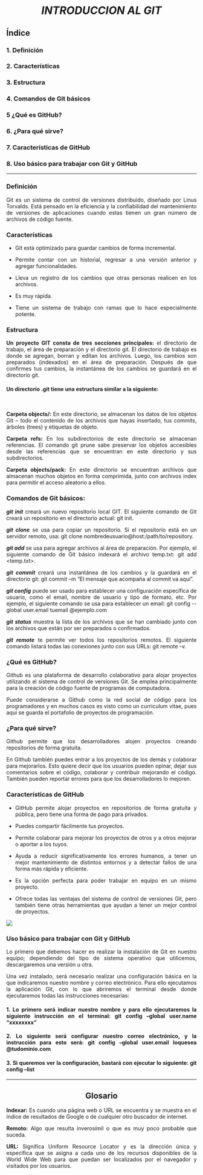 # <center>***INTRODUCCION AL GIT***<center>

 ## **Índice**

 ### 1. Definición
 ### 2. Características
 ### 3. Estructura
 ### 4. Comandos de Git básicos
 ### 5 ¿Qué es GitHub?
 ### 6. ¿Para qué sirve?
 ### 7. Características de GitHub
 ### 8. Uso básico para trabajar con Git y GitHub

<hr> 


### **Definición**

<div style="text-align:justify">
Git es un sistema de control de versiones distribuido, diseñado por Linus Torvalds. Está pensado en la eficiencia y la confiabilidad del mantenimiento de versiones de aplicaciones cuando estas tienen un gran número de archivos de código fuente.



 ### **Características**



 - Git está optimizado para guardar cambios de forma incremental.


- Permite contar con un historial, regresar a una versión anterior y agregar funcionalidades.


- Lleva un registro de los cambios que otras personas realicen en los archivos.


- Es muy rápida. 


- Tiene un sistema de trabajo con ramas que lo hace especialmente potente.



 ### **Estructura**

 **Un proyecto GIT consta de tres secciones principales:** el directorio de trabajo, el área de preparación y el directorio git.
 El directorio de trabajo es donde se agregan, borran y editan los archivos. Luego, los cambios son preparados (indexados) en el área de preparación. Después de que confirmes tus cambios, la instantánea de los cambios se guardará en el directorio git.
 

 #### **Un directorio .git tiene una estructura similar a la siguiente:**
 <br>

**Carpeta objects/:** En este directorio, se almacenan los datos de los objetos Git – todo el contenido de los archivos que hayas insertado, tus commits, árboles (trees) y etiquetas de objeto.

**Carpeta refs:** En los subdirectorios de este directorio se almacenan referencias. El comando git prune sabe preservar los objetos accesibles desde las referencias que se encuentran en este directorio y sus subdirectorios.

**Carpeta objects/pack:** En este directorio se encuentran archivos que almacenan muchos objetos en forma comprimida, junto con archivos index para permitir el acceso aleatorio a ellos.



 ### **Comandos de Git básicos:**
 


***git init*** creará un nuevo repositorio local GIT. El siguiente comando de Git creará un repositorio en el directorio actual: git init. 

***git clone*** se usa para copiar un repositorio. Si el repositorio está en un servidor remoto, usa: git clone nombredeusuario@host:/path/to/repository.

***git add*** se usa para agregar archivos al área de preparación. Por ejemplo, el siguiente comando de Git básico indexará el archivo temp.txt: git add <temp.txt>.

***git commit*** creará una instantánea de los cambios y la guardará en el directorio git: git commit –m “El mensaje que acompaña al commit va aquí”.

***git config*** puede ser usado para establecer una configuración específica de usuario, como el email, nombre de usuario y tipo de formato, etc. Por ejemplo, el siguiente comando se usa para establecer un email: git config --global user.email tuemail @ejemplo.com

***git status*** muestra la lista de los archivos que se han cambiado junto con los archivos que están por ser preparados o confirmados.

***git remote*** te permite ver todos los repositorios remotos. El siguiente comando listará todas las conexiones junto con sus URLs:
git remote -v.



### **¿Qué es GitHub?**

Github es una plataforma de desarrollo colaborativo para alojar proyectos utilizando el sistema de control de versiones Git. Se emplea principalmente para la creación de código fuente de programas de computadora.

Puede considerarse a Github como la red social de código para los programadores y en muchos casos es visto como un curriculum vitae, pues aquí se guarda el portafolio de proyectos de programación.



### **¿Para qué sirve?**

Github permite que los desarrolladores alojen proyectos creando repositorios de forma gratuita. 

En Github también puedes entrar a los proyectos de los demás y colaborar para mejorarlos. Esto quiere decir que los usuarios pueden opinar, dejar sus comentarios sobre el código, colaborar y contribuir mejorando el código. También pueden reportar errores para que los desarrolladores lo mejoren.



### **Características de GitHub**


- GitHub permite alojar proyectos en repositorios de forma gratuita y pública, pero tiene una forma de pago para privados.

- Puedes compartir fácilmente tus proyectos.

- Permite colaborar para mejorar los proyectos de otros y a otros mejorar o aportar a los tuyos.

- Ayuda a reducir significativamente los errores humanos, a tener un mejor mantenimiento de distintos entornos y a detectar fallos de una forma más rápida y eficiente.

- Es la opción perfecta para poder trabajar en equipo en un mismo proyecto.

- Ofrece todas las ventajas del sistema de control de versiones Git, pero también tiene otras herramientas que ayudan a tener un mejor control de proyectos.


![](github.jpg)


### **Uso básico para trabajar con Git y GitHub**


Lo primero que debemos hacer es realizar la instalación de Git en nuestro equipo; dependiendo del tipo de sistema operativo que utilicemos, descargaremos una versión u otra. 

Una vez instalado, será necesario realizar una configuración básica en la que indicaremos nuestro nombre y correo electrónico. Para ello ejecutamos la aplicación Git, con lo que abriremos el terminal desde donde ejecutaremos todas las instrucciones necesarias:

#### 1. Lo primero será indicar nuestro nombre y para ello ejecutaremos la siguiente instrucción en el terminal: git config –global user.name “xxxxxxxx”



 #### 2. Lo siguiente será configurar nuestro correo electrónico, y la instrucción para esto será: git config –global user.email loquesea @tudominio.com



 #### 3. Si queremos ver la configuración, bastará con ejecutar lo siguiente: git config –list
 <hr>

  ## <center> **Glosario**</center>
  

**Indexar:** Es cuando una página web o URL se encuentra y se muestra en el índice de resultados de Google o de cualquier otro buscador de internet.

**Remoto:** Algo que resulta inverosímil o que es muy poco probable que suceda.

**URL:** Significa Uniform Resource Locator y es la dirección única y específica que se asigna a cada uno de los recursos disponibles de la World Wide Web para que puedan ser localizados por el navegador y visitados por los usuarios.





</div>






